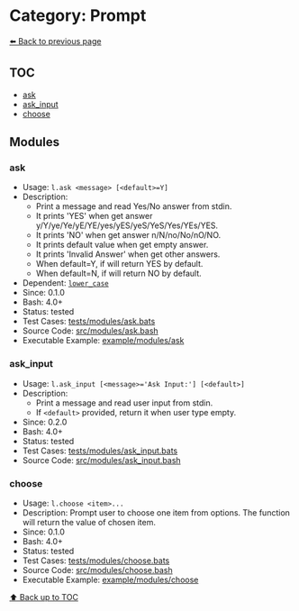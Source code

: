 # Category: Prompt

[⬅️ Back to previous page](./README.md)

## TOC

- [ask](#ask)
- [ask_input](#ask_input)
- [choose](#choose)

## Modules

### ask

- Usage: `l.ask <message> [<default>=Y]`
- Description:
  - Print a message and read Yes/No answer from stdin.
  - It prints 'YES' when get answer y/Y/ye/Ye/yE/YE/yes/yES/yeS/YeS/Yes/YEs/YES.
  - It prints 'NO' when get answer n/N/no/No/nO/NO.
  - It prints default value when get empty answer.
  - It prints 'Invalid Answer' when get other answers.
  - When default=Y, if will return YES by default.
  - When default=N, if will return NO by default.
- Dependent: [`lower_case`](./string.md#lower_case)
- Since: 0.1.0
- Bash: 4.0+
- Status: tested
- Test Cases: [tests/modules/ask.bats](../../tests/modules/ask.bats)
- Source Code: [src/modules/ask.bash](../../src/modules/ask.bash)
- Executable Example: [example/modules/ask](../../example/modules/ask)

### ask_input

- Usage: `l.ask_input [<message>='Ask Input:'] [<default>]`
- Description:
  - Print a message and read user input from stdin.
  - If `<default>` provided, return it when user type empty.
- Since: 0.2.0
- Bash: 4.0+
- Status: tested
- Test Cases: [tests/modules/ask_input.bats](../../tests/modules/ask_input.bats)
- Source Code: [src/modules/ask_input.bash](../../src/modules/ask_input.bash)

### choose

- Usage: `l.choose <item>...`
- Description: Prompt user to choose one item from options. The function will return the value of chosen item.
- Since: 0.1.0
- Bash: 4.0+
- Status: tested
- Test Cases: [tests/modules/choose.bats](../../tests/modules/choose.bats)
- Source Code: [src/modules/choose.bash](../../src/modules/choose.bash)
- Executable Example: [example/modules/choose](../../example/modules/choose)

[⬆️ Back up to TOC](#toc)
